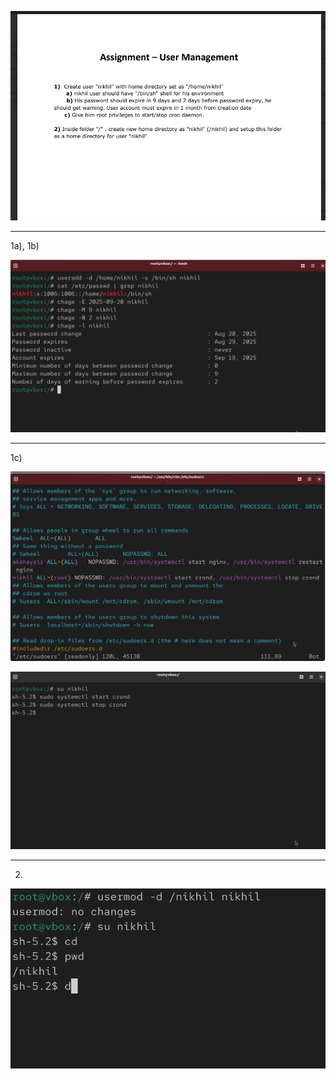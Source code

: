 ![](Screenshots/ass2.png)

---

1a), 1b)



![1st question](Screenshots/user1.png)

---

1c)

![](Screenshots/user3.png)

![](Screenshots/user4.png)

---

 2)

![Question 2](Screenshots/user2.png)

